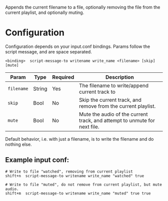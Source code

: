Appends the current filename to a file, optionally removing the file from the current playlist, and optionally muting.

# Configuration

Configuration depends on your input.conf bindings. Params follow the script message, and are space separated.

```
<binding>  script-message-to writename write_name <filename> [skip] [mute]
```
| Param      | Type   | Required | Description                                                               |
| ---------- | ------ | -------- | ------------------------------------------------------------------------- |
| `filename` | String | Yes      | The filename to write/append current track to                             |
| `skip`     | Bool   | No       | Skip the current track, and remove from the current playlist.             |
| `mute`     | Bool   | No       | Mute the audio of the current track, and attempt to unmute for next file. |

Default behavior, i.e. with just a filename, is to write the filename and do nothing else.

## Example input conf:

```
# Write to file "watched", removing from current playlist
shift+n  script-message-to writename write_name "watched" true

# Write to file "muted", do not remove from current playlist, but mute audio.
shift+m  script-message-to writename write_name "muted" true true
```
